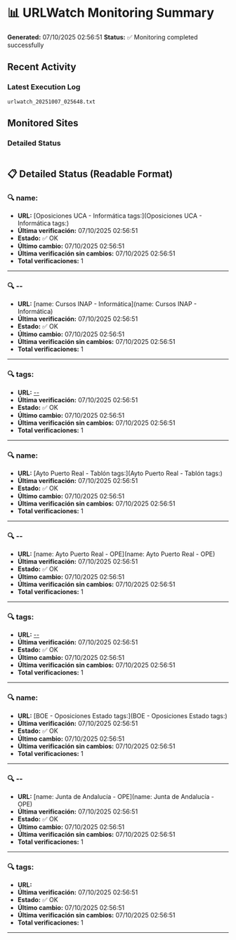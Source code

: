 # 📊 URLWatch Monitoring Summary

**Generated:** 07/10/2025 02:56:51
**Status:** ✅ Monitoring completed successfully

## Recent Activity

### Latest Execution Log
`urlwatch_20251007_025648.txt`

## Monitored Sites

### Detailed Status
```
```

## 📋 Detailed Status (Readable Format)

### 🔍 name:

- **URL:** [Oposiciones UCA - Informática	tags:](Oposiciones UCA - Informática	tags:)
- **Última verificación:** 07/10/2025 02:56:51
- **Estado:** ✅ OK
- **Último cambio:** 07/10/2025 02:56:51
- **Última verificación sin cambios:** 07/10/2025 02:56:51
- **Total verificaciones:** 1

---

### 🔍 --

- **URL:** [name: Cursos INAP - Informática](name: Cursos INAP - Informática)
- **Última verificación:** 07/10/2025 02:56:51
- **Estado:** ✅ OK
- **Último cambio:** 07/10/2025 02:56:51
- **Última verificación sin cambios:** 07/10/2025 02:56:51
- **Total verificaciones:** 1

---

### 🔍 tags:

- **URL:** [--](--)
- **Última verificación:** 07/10/2025 02:56:51
- **Estado:** ✅ OK
- **Último cambio:** 07/10/2025 02:56:51
- **Última verificación sin cambios:** 07/10/2025 02:56:51
- **Total verificaciones:** 1

---

### 🔍 name:

- **URL:** [Ayto Puerto Real - Tablón	tags:](Ayto Puerto Real - Tablón	tags:)
- **Última verificación:** 07/10/2025 02:56:51
- **Estado:** ✅ OK
- **Último cambio:** 07/10/2025 02:56:51
- **Última verificación sin cambios:** 07/10/2025 02:56:51
- **Total verificaciones:** 1

---

### 🔍 --

- **URL:** [name: Ayto Puerto Real - OPE](name: Ayto Puerto Real - OPE)
- **Última verificación:** 07/10/2025 02:56:51
- **Estado:** ✅ OK
- **Último cambio:** 07/10/2025 02:56:51
- **Última verificación sin cambios:** 07/10/2025 02:56:51
- **Total verificaciones:** 1

---

### 🔍 tags:

- **URL:** [--](--)
- **Última verificación:** 07/10/2025 02:56:51
- **Estado:** ✅ OK
- **Último cambio:** 07/10/2025 02:56:51
- **Última verificación sin cambios:** 07/10/2025 02:56:51
- **Total verificaciones:** 1

---

### 🔍 name:

- **URL:** [BOE - Oposiciones Estado	tags:](BOE - Oposiciones Estado	tags:)
- **Última verificación:** 07/10/2025 02:56:51
- **Estado:** ✅ OK
- **Último cambio:** 07/10/2025 02:56:51
- **Última verificación sin cambios:** 07/10/2025 02:56:51
- **Total verificaciones:** 1

---

### 🔍 --

- **URL:** [name: Junta de Andalucía - OPE](name: Junta de Andalucía - OPE)
- **Última verificación:** 07/10/2025 02:56:51
- **Estado:** ✅ OK
- **Último cambio:** 07/10/2025 02:56:51
- **Última verificación sin cambios:** 07/10/2025 02:56:51
- **Total verificaciones:** 1

---

### 🔍 tags:

- **URL:** []()
- **Última verificación:** 07/10/2025 02:56:51
- **Estado:** ✅ OK
- **Último cambio:** 07/10/2025 02:56:51
- **Última verificación sin cambios:** 07/10/2025 02:56:51
- **Total verificaciones:** 1

---

